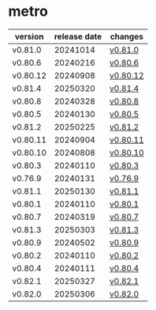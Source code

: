 # metro	


|version|release date|changes|
|---|---|---|
|v0.81.0|20241014|[v0.81.0](./v0.81.0-20241014.md)|
|v0.80.6|20240216|[v0.80.6](./v0.80.6-20240216.md)|
|v0.80.12|20240908|[v0.80.12](./v0.80.12-20240908.md)|
|v0.81.4|20250320|[v0.81.4](./v0.81.4-20250320.md)|
|v0.80.8|20240328|[v0.80.8](./v0.80.8-20240328.md)|
|v0.80.5|20240130|[v0.80.5](./v0.80.5-20240130.md)|
|v0.81.2|20250225|[v0.81.2](./v0.81.2-20250225.md)|
|v0.80.11|20240904|[v0.80.11](./v0.80.11-20240904.md)|
|v0.80.10|20240808|[v0.80.10](./v0.80.10-20240808.md)|
|v0.80.3|20240110|[v0.80.3](./v0.80.3-20240110.md)|
|v0.76.9|20240131|[v0.76.9](./v0.76.9-20240131.md)|
|v0.81.1|20250130|[v0.81.1](./v0.81.1-20250130.md)|
|v0.80.1|20240110|[v0.80.1](./v0.80.1-20240110.md)|
|v0.80.7|20240319|[v0.80.7](./v0.80.7-20240319.md)|
|v0.81.3|20250303|[v0.81.3](./v0.81.3-20250303.md)|
|v0.80.9|20240502|[v0.80.9](./v0.80.9-20240502.md)|
|v0.80.2|20240110|[v0.80.2](./v0.80.2-20240110.md)|
|v0.80.4|20240111|[v0.80.4](./v0.80.4-20240111.md)|
|v0.82.1|20250327|[v0.82.1](./v0.82.1-20250327.md)|
|v0.82.0|20250306|[v0.82.0](./v0.82.0-20250306.md)|
